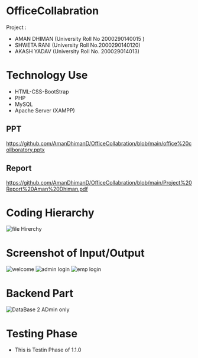 # OfficeCollabration
Project :
- AMAN DHIMAN (University Roll No 2000290140015 )
- SHWETA RANI (University Roll No.2000290140120)
- AKASH YADAV (University Roll No. 200029014013)
# Technology Use 
- HTML-CSS-BootStrap
- PHP 
- MySQL
- Apache Server (XAMPP)
## PPT
https://github.com/AmanDhimanD/OfficeCollabration/blob/main/office%20collboratory.pptx
## Report
https://github.com/AmanDhimanD/OfficeCollabration/blob/main/Project%20Report%20Aman%20Dhiman.pdf

# Coding Hierarchy
![file Hirerchy](https://user-images.githubusercontent.com/72404186/149341967-80cc981f-f367-49db-88d6-3a7f2cd0509a.PNG)
# Screenshot of Input/Output
![welcome](https://user-images.githubusercontent.com/72404186/149341705-27183740-6669-4bd1-b38b-bb47532d6d1f.PNG)
![admin login](https://user-images.githubusercontent.com/72404186/149341681-14e34876-a0d4-47f0-b38b-f1945a22b610.PNG)
![emp login](https://user-images.githubusercontent.com/72404186/149341744-c4dddb26-5d3c-4a03-b543-1d1a05a05e60.PNG)
# Backend Part
![DataBase 2 ADmin only ](https://user-images.githubusercontent.com/72404186/149342502-5a07b41d-d3b5-44dc-8c0c-fd714e17343f.PNG)

# Testing Phase 
- This is Testin Phase of 1.1.0
